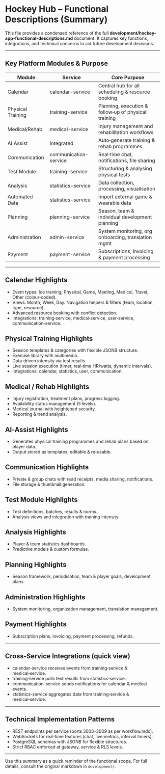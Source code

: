# Hockey Hub – Functional Descriptions (Summary)

This file provides a condensed reference of the full **development/hockey-app-functional-descriptions.md** document.  It captures key functions, integrations, and technical concerns to aid future development decisions.

---

## Key Platform Modules & Purpose

| Module | Service | Core Purpose |
|--------|---------|--------------|
| Calendar | calendar-service | Central hub for all scheduling & resource booking |
| Physical Training | training-service | Planning, execution & follow‑up of physical training |
| Medical/Rehab | medical-service | Injury management and rehabilitation workflows |
| AI Assist | integrated | Auto‑generate training & rehab programmes |
| Communication | communication-service | Real‑time chat, notifications, file sharing |
| Test Module | training-service | Structuring & analysing physical tests |
| Analysis | statistics-service | Data collection, processing, visualisation |
| Automated Data | statistics-service | Import external game & wearable data |
| Planning | planning-service | Season, team & individual development planning |
| Administration | admin-service | System monitoring, org onboarding, translation mgmt |
| Payment | payment-service | Subscriptions, invoicing & payment processing |

---

## Calendar Highlights
* Event types: Ice training, Physical, Game, Meeting, Medical, Travel, Other (colour‑coded).
* Views: Month, Week, Day.  Navigation helpers & filters (team, location, type, resource).
* Advanced resource booking with conflict detection.
* Integrations: training‑service, medical‑service, user‑service, communication‑service.

## Physical Training Highlights
* Session templates & categories with flexible JSONB structure.
* Exercise library with multimedia.
* Data‑driven intensity via test results.
* Live session execution (timer, real‑time HR/watts, dynamic intervals).
* Integrations: calendar, statistics, user, communication.

## Medical / Rehab Highlights
* Injury registration, treatment plans, progress logging.
* Availability status management (5 levels).
* Medical journal with heightened security.
* Reporting & trend analysis.

## AI‑Assist Highlights
* Generates physical training programmes and rehab plans based on player data.
* Output stored as templates; editable & re‑usable.

## Communication Highlights
* Private & group chats with read receipts, media sharing, notifications.
* File storage & thumbnail generation.

## Test Module Highlights
* Test definitions, batches, results & norms.
* Analysis views and integration with training intensity.

## Analysis Highlights
* Player & team statistics dashboards.
* Predictive models & custom formulas.

## Planning Highlights
* Season framework, periodisation, team & player goals, development plans.

## Administration Highlights
* System monitoring, organization management, translation management.

## Payment Highlights
* Subscription plans, invoicing, payment processing, refunds.

---

## Cross‑Service Integrations (quick view)
* calendar-service receives events from training‑service & medical‑service.
* training‑service pulls test results from statistics‑service.
* communication-service sends notifications for calendar & medical events.
* statistics-service aggregates data from training‑service & medical‑service.

---

## Technical Implementation Patterns
* REST endpoints per service (ports 3003–3009 as per workflow.mdc).
* WebSockets for real‑time features (chat, live metrics, interval timers).
* PostgreSQL schemas with JSONB for flexible structures.
* Strict RBAC enforced at gateway, service & RLS levels.

---

Use this summary as a quick reminder of the functional scope.  For full details, consult the original markdown in `development/`. 